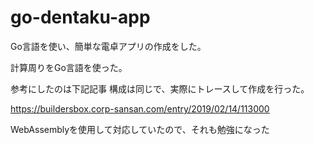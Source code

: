# go-dentaku-app

Go言語を使い、簡単な電卓アプリの作成をした。

計算周りをGo言語を使った。

参考にしたのは下記記事
構成は同じで、実際にトレースして作成を行った。

https://buildersbox.corp-sansan.com/entry/2019/02/14/113000

WebAssemblyを使用して対応していたので、それも勉強になった
